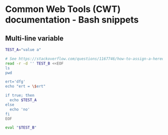 # Common Web Tools (CWT) documentation - Bash snippets

## Multi-line variable

```sh
TEST_A="value a"

# See https://stackoverflow.com/questions/1167746/how-to-assign-a-heredoc-value-to-a-variable-in-bash
read -r -d '' TEST_B <<EOF
ls
pwd

ert='dfg'
echo "ert = \$ert"

if true; then
  echo $TEST_A
else
  echo 'no'
fi
EOF

eval "$TEST_B"
```
